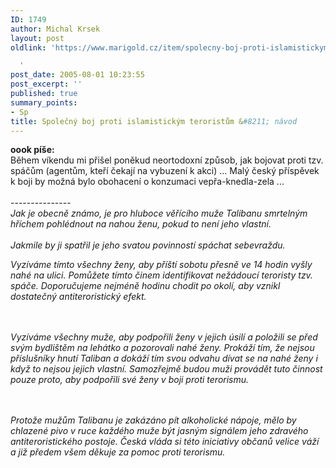 ```yaml
---
ID: 1749
author: Michal Krsek
layout: post
oldlink: 'https://www.marigold.cz/item/spolecny-boj-proti-islamistickym-teroristum-navod

  '
post_date: 2005-08-01 10:23:55
post_excerpt: ''
published: true
summary_points:
- Sp
title: Společný boj proti islamistickým teroristům &#8211; návod
---
```


<p><b>oook píše:</b><br />
Během víkendu mi přišel poněkud neortodoxní způsob, jak bojovat proti
tzv. spáčům (agentům, kteří čekají na vybuzení k akci) ... Malý český
příspěvek k boji by možná bylo obohacení o konzumaci vepřa-knedla-zela
...<br />
<br />
---------------<br />
<i>Jak je obecně známo, je pro hluboce věřícího muže Talibanu smrtelným
hříchem pohlédnout na nahou ženu, pokud to není jeho vlastní. <br />
<br />
Jakmile by
ji spatřil je jeho svatou povinností spáchat sebevraždu.</p>

<p>Vyzíváme tímto všechny ženy, aby příští sobotu přesně ve 14 hodin vyšly
nahé na ulici. Pomůžete tímto činem identifikovat nežádoucí teroristy tzv.
spáče. Doporučujeme nejméně hodinu chodit po okolí, aby vznikl dostatečný
antiteroristický efekt.</p>

<p><br />
<br />
Vyzíváme všechny muže, aby podpořili ženy v jejich úsilí a položili se
před svým bydlištěm na lehátko a pozorovali nahé ženy. Prokáží tím, že
nejsou příslušníky hnutí Taliban a dokáží tím svou odvahu dívat se na nahé
ženy i když to nejsou jejich vlastní. Samozřejmě budou muži provádět tuto
činnost pouze proto, aby podpořili své ženy v boji proti terorismu.</p>

<p><br />
<br />
Protože mužům Talibanu je zakázáno pít alkoholické nápoje, mělo by
chlazené pivo v ruce každého muže být jasným signálem jeho zdravého
antiteroristického postoje. Česká vláda si této iniciativy občanů velice
váží a již předem všem děkuje za pomoc proti terorismu.</i>
</p>